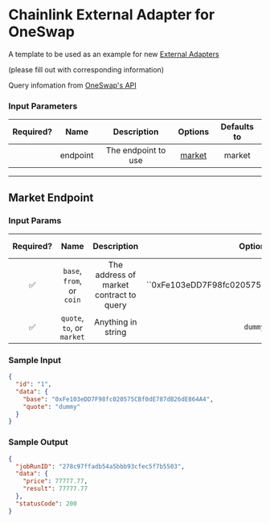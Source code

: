 # Chainlink External Adapter for OneSwap

A template to be used as an example for new [External Adapters](https://github.com/smartcontractkit/external-adapters-js)

(please fill out with corresponding information)

Query infomation from [OneSwap's API](https://github.com/oneswap/oneswap_open_api/blob/master/api-zh.md)

### Input Parameters

| Required? |   Name   |     Description     |           Options            | Defaults to |
| :-------: | :------: | :-----------------: | :--------------------------: | :---------: |
|           | endpoint | The endpoint to use | [market](#Market-Endpoint) |   market   |

---

## Market Endpoint

### Input Params

| Required? |            Name            |               Description                |       Options       | Defaults to |
| :-------: | :------------------------: | :--------------------------------------: | :-----------------: | :---------: |
|    ✅     | `base`, `from`, or `coin`  | The address of market contract to query | ``0xFe103eDD7F98fc020575CBf0dE787dB26dE864A4 |             |
|    ✅     | `quote`, `to`, or `market` | Anything in string | `dummy` |             |

### Sample Input

```json
{
  "id": "1",
  "data": {
    "base": "0xFe103eDD7F98fc020575CBf0dE787dB26dE864A4",
    "quote": "dummy"
  }
}
```

### Sample Output

```json
{
  "jobRunID": "278c97ffadb54a5bbb93cfec5f7b5503",
  "data": {
    "price": 77777.77,
    "result": 77777.77
  },
  "statusCode": 200
}
```
